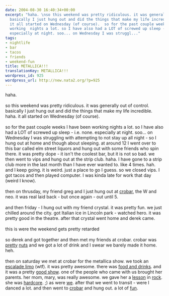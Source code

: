 ```yaml
---
date: 2004-08-30 16:40:34+00:00
excerpt: "haha. \nso this weekend was pretty ridiculous. it was generally out of control.
  basically I just hung out and did the things that make my life incredible. haha.
  it all started on Wednesday (of course).  so for the past couple weeks I have been
  working  nights a lot. so I have also had a LOT of screwed up sleep - i.e. none.
  especially at night. soo... on Wednesday I was struggl..."
tags:
- nightlife
- bar
- tacos
- friends
- weekend-fun
title: METALLICA!!!
translationKey: METALLICA!!!
wordpress_id: 925
wordpress_url: http://new.nata2.org/?p=925
---
```


haha. 
<br/><br/>so this weekend was pretty ridiculous. it was generally out of control. basically I just hung out and did the things that make my life incredible. haha. it all started on Wednesday (of course). <br/><br/> so for the past couple weeks I have been working  nights a lot. so I have also had a LOT of screwed up sleep - i.e. none. especially at night. soo... on Wednesday I was struggling with attempting to not stay up all night - so I hung out at home and though about sleeping. at around 12 I went over to this bar called elm street liquors and hung out with some friends who spin there. it was pretty dope - it isn't the coolest bar, but it is not so bad. we then went to vips and hung out at the strip club. haha. I have gone to a strip club more in the last month than I have ever wanted to. like 4 times. hah. and I keep going. it is weird. just a place to go I guess. so we closed vips. I got tacos and then played computer. I was kinda late for work that day (weird I know). <br/><br/>then on thrusday, my friend greg and I just hung out at <a href="https://web.archive.org/web/20030814003134/http://www.nata2.info//?path=pictures%2Fevents%2F2004%3A08%3A27_crobar&amp;img=IMG_1249.jpg">crobar</a>, the W and neo. it was real laid back - but once again  - out until 5. <br/><br/>and then friday - I hung out with my friend crystal. it was pretty fun. we just chilled around the city. got Italian ice in Lincoln park - watched hero. it was pretty good in the theatre. after that crystal went home and derek came. <br/><br/>this is were the weekend gets pretty retarded<br/><br/> so derek and got together and then met my friends at crobar. crobar was <a href="https://web.archive.org/web/20030814003134/http://www.nata2.info//?path=pictures%2Fevents%2F2004%3A08%3A27_crobar&amp;img=IMG_1253.jpg">pretty</a> <a href="https://web.archive.org/web/20030814003134/http://www.nata2.info//?path=pictures%2Fevents%2F2004%3A08%3A27_crobar&amp;img=IMG_1263.jpg">nuts</a> and we got a lot of drink and I swear we barely made it home. heh. <br/><bR> then on saturday we met at crobar for the metallica show. we took an <a href="https://web.archive.org/web/20030814003134/http://www.nata2.info//?path=pictures%2Fevents%2F2004%3A08%3A28_Metallica_and_crobar&amp;img=DSC05500.jpg">escalade limo</a> (wtf). it was pretty awesome. there was <a href="https://web.archive.org/web/20030814003134/http://www.nata2.info//?path=pictures%2Fevents%2F2004%3A08%3A28_Metallica_and_crobar&amp;img=DSC05512.jpg">food and drinks</a>. and it was a pretty <a href="https://web.archive.org/web/20030814003134/http://www.nata2.info//?path=pictures%2Fevents%2F2004%3A08%3A28_Metallica_and_crobar&amp;img=DSC05532.jpg">good show</a>. one of the people who came with us brought her parents. her mom, mary, was really awesome. we gave her a <a href="https://web.archive.org/web/20030814003134/http://www.nata2.info//?path=pictures%2Fevents%2F2004%3A08%3A28_Metallica_and_crobar&amp;img=DSC05540.jpg">lesson</a> in <a href="https://web.archive.org/web/20030814003134/http://www.nata2.info//?path=pictures%2Fevents%2F2004%3A08%3A28_Metallica_and_crobar&amp;img=DSC05542.jpg">rock</a>. she was <a href="https://web.archive.org/web/20030814003134/http://www.nata2.info//?path=pictures%2Fevents%2F2004%3A08%3A28_Metallica_and_crobar&amp;img=DSC05610.jpg">hardcore</a>. ;) as were <a href="https://web.archive.org/web/20030814003134/http://www.nata2.info//?path=pictures%2Fevents%2F2004%3A08%3A28_Metallica_and_crobar&amp;img=DSC05611.jpg">we</a>. after that we went to transit - were I danced a lot. and then went to <a href="https://web.archive.org/web/20030814003134/http://www.nata2.info//?path=pictures%2Fevents%2F2004%3A08%3A28_Metallica_and_crobar&amp;img=DSC05674.jpg">crobar</a> and hung out. a lot of <a href="https://web.archive.org/web/20030814003134/http://www.nata2.info//?path=pictures%2Fevents%2F2004%3A08%3A28_Metallica_and_crobar&amp;img=DSC05657.jpg">fun</a>.